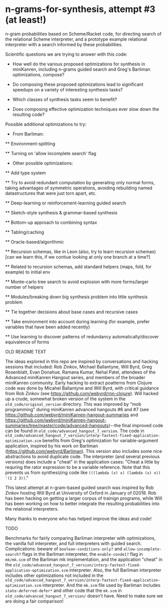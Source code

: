 # n-grams-for-synthesis, attempt #3 (at least!)

n-gram probabilities based on Scheme/Racket code, for directing search of the relational Scheme interpreter, and a prototype example relational interpreter with a search informed by these probabilities.


Scientific questions we are trying to answer with this code:

* How well do the various proposed optimizations for synthesis in miniKanren, including n-grams guided search and Greg's Barliman optimizations, compose?

* Do composing these proposed optimizations lead to significant speedups on a variety of interesting synthesis tasks?

* Which classes of synthesis tasks seem to benefit?

* Does composing effective optimization techniques ever slow down the resulting code?


Possible additional optimizations to try:

* From Barliman:

** Environment-splitting

** Turning on 'allow incomplete search' flag

* Other possible optimizations:

** Add type system

** Try to avoid redundant computation by generating only normal forms, taking advantages of symmetric operations, avoiding rebuilding named datastructures that were just torn apart, etc.

** Deep-learning or reinforcement-learning guided search

** Sketch-style synthesis & grammar-based synthesis

** Bottom-up approach to combining syntax

** Tabling/caching

** Oracle-based/algorithmic

** Recursion schemas, like in Leon (also, try to learn recursion schemas) [can we learn this, if we contiue looking at only one branch at a time?]

** Related to recursion schemas, add standard helpers (maps, fold, for example) to initial env

** Monte-carlo tree search to avoid explosion with more forms/larger number of helpers

** Modules/breaking down big synthesis problem into little synthesis problem

** Tie together decisions about base cases and recursive cases

** Take environment into account during learning (for example, prefer variables that have been added recently)

** Use learning to discover patterns of redundancy automatically/discover equivalence of forms


OLD README TEXT

The ideas explored in this repo are inspired by conversations and hacking sessions that included: Rob Zinkov, Michael Ballantyne, Will Byrd, Greg Rosenblatt, Evan Donahue, Ramana Kumar, Nehal Patel, attendees of the Advanced miniKanren Hangout series, and members of the broader miniKanren community.  Early hacking to extract poatterns from Clojure code was done by Micahel Ballantyne and Will Byrd, with critical guidance from Rob Zinkov (see https://github.com/webyrd/rnn-clojure).  Will hacked up a crude, somewhat broken version of the system in the `old_code/original_version` directory.  This was improved by "mob programming" during miniKanren advanced hangouts #6 and #7 (see https://github.com/webyrd/miniKanren-hangout-summaries and https://github.com/webyrd/miniKanren-hangout-summaries/tree/master/code/advanced-hangouts)--the final improved code can be found in `old_code/advanced_hangout_7_version`.  The code in `old_code/advanced_hangout_7_version/interp-fastest-fixed-application-optimization.scm` benefits from Greg's optimization for variable-argument application, inspired by his work on Barliman (https://github.com/webyrd/Barliman).  This version also includes some nice abstractions to avoid duplicate code.  The interpreter (and several previous versions) does include a "cheat" in the application cases: "Cheat a little by requring the rator expression to be a variable reference. Note that this prevents us from synthesizing code like `(((lambda (x) x) (lambda (x) x)) '(1 2 3))`."

This latest attempt at n-gram-based guided search was inspired by Rob Zinkov hosting Will Byrd at University of Oxford in January of 02018.  Rob has been hacking on getting a larger corpus of trainign programs, while Will has been working on how to better integrate the resulting probabilities into the relational interpreters.

Many thanks to everyone who has helped improve the ideas and code!

TODO

Benchmarks for fairly comparing Barliman interpreter with optimizations, the vanilla full interpreter, and full interpreters with guided search.   Complications: beware of `boolean-conditions-only?` and `allow-incomplete-search?` flags in the Barliman interpreter, the `enable-conde1?` flag in `mk/mk.scm` of the Barliman mk implementation, and the application "cheat" in the `old_code/advanced_hangout_7_version/interp-fastest-fixed-application-optimization.scm` interpreter. Also, the full Barliman interpreter includes other optimizations not included in the `old_code/advanced_hangout_7_version/interp-fastest-fixed-application-optimization.scm` interpreter.  And the `mk.scm` file used by Barliman includes `state-deferred-defer*` and other code that the `mk.scm` in `old_code/advanced_hangout_7_version/` doesn't have.  Need to make sure we are doing a fair comparison!
